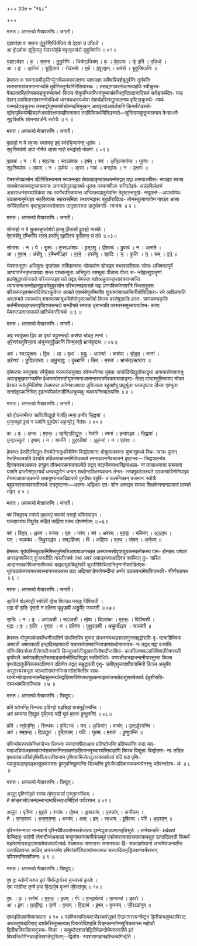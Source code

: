 +++
title = "१६८"

+++


मरुतः। अगस्त्यो मैत्रावरुणिः। जगती।

य॒ज्ञाय॑ज्ञा वः सम॒ना तु॑तु॒र्वणि॒र्धियं॑धियं वो देव॒या उ॑ दधिध्वे ।  
आ वो॒ऽर्वाचः॑ सुवि॒ताय॒ रोद॑स्योर्म॒हे व॑वृत्या॒मव॑से सुवृ॒क्तिभिः॑ ॥ ०१॥

य॒ज्ञाऽय॑ज्ञा । वः॒ । स॒म॒ना । तु॒तु॒र्वणिः॑ । धिय॑म्ऽधियम् । वः॒ । दे॒व॒ऽयाः । ऊं॒ इति॑ । द॒धि॒ध्वे॒ ।  
आ । वः॒ । अ॒र्वाचः॑ । सु॒वि॒ताय॑ । रोद॑स्योः । म॒हे । व॒वृ॒त्या॒म् । अव॑से । सु॒वृ॒क्तिऽभिः॑ ॥

हेमरुतः वः समनासमीकृतिर्न्यूनाधिकाभावलक्षणा यज्ञायज्ञा सर्वेष्वपियज्ञेषुतुर्वणिः तूर्णवनिः त्वरमाणासंजभमानाभवति तुर्वणिस्तूर्णवनिरितियास्कः । तत्तद्यागावसरेआगत्यहविः स्वीक्रुत्य- वैकल्यपरिहारेणसमङ्कुरुथेत्यर्थः किञ्च वोयूयन्धियन्धियंयुष्मत्संबन्धिवृष्टिप्रदानादिरूपं सर्वङ्कर्मदेव- याउ देवान् प्रापयितारएवसन्तोदधिध्वे धारयथधारयध्वेवा देवार्थंहविराद्युत्पादनाय वृष्टिङ्कुरुथे- त्यर्थः यस्मादेवङ्कुरुथ तस्माद्वोयुष्मानर्वाचोस्मदभिमुखान् आववृत्यांआवर्तयामि किमर्थंरोदस्यो- र्द्यावापृथिव्योर्महेमहतेअवसेरक्षणायप्रीणनायवा तदपिकिमर्थमितिउच्यते—सुवितायसुष्ठुव्यापनाय कैःसाधनैः सुवृक्तिभिः शोभनावर्जनैः स्तोत्रैः ॥ १ ॥

मरुतः। अगस्त्यो मैत्रावरुणिः। जगती।

व॒व्रासो॒ न ये स्व॒जाः स्वत॑वस॒ इषं॒ स्व॑रभि॒जाय॑न्त॒ धूत॑यः ।  
स॒ह॒स्रिया॑सो अ॒पां नोर्मय॑ आ॒सा गावो॒ वन्द्या॑सो॒ नोक्षणः॑ ॥ ०२॥

व॒व्रासः॑ । न । ये । स्व॒ऽजाः । स्वऽत॑वसः । इष॑म् । स्वः॑ । अ॒भि॒ऽजाय॑न्त । धूत॑यः ।  
स॒ह॒स्रिया॑सः । अ॒पाम् । न । ऊ॒र्मयः॑ । आ॒सा । गावः॑ । वन्द्या॑सः । न । उ॒क्षणः॑ ॥

येमरुतोवव्रासोन वव्रिरितिरूपनाम रूपवन्तइव तेयथाप्रकृष्टालक्ष्यन्तेतद्वत् यद्वा अरूपाअपिस- रूपाइव स्वजाः स्वयमेवस्वस्माद्वाजायमानाः अनन्यहेतुकाइत्यर्थः धूतयः कम्पनशीलाः सन्तितेइषं- अन्नंहविर्लक्षणं अन्नसाधनंसस्यादिकंवा स्वः स्वर्गंचाभिजायन्त अभिलक्ष्यप्रादुर्भवन्ति तेदृष्टान्तमुखे- नश्रूयन्ते—अपान्नोर्मयः उदकानामूर्मयइव सहस्रियासः सहस्रसंमिताः तथावन्द्यासः बहुक्षीरादिप्रद- त्वेनस्तुत्यागावोन गावइव आसा समीपेएवौक्षणः वृष्ट्युदकस्यसेक्तारः तादृशामरुतः प्रादुर्भवन्ती- त्यन्वयः ॥ २ ॥

मरुतः। अगस्त्यो मैत्रावरुणिः। जगती।

सोमा॑सो॒ न ये सु॒तास्तृ॒प्तांश॑वो हृ॒त्सु पी॒तासो॑ दु॒वसो॒ नास॑ते ।  
ऐषा॒मंसे॑षु र॒म्भिणी॑व रारभे॒ हस्ते॑षु खा॒दिश्च॑ कृ॒तिश्च॒ सं द॑धे ॥ ०३॥

सोमा॑सः । न । ये । सु॒ताः । तृ॒प्तऽअं॑शवः । हृ॒त्ऽसु । पी॒तासः॑ । दु॒वसः॑ । न । आस॑ते ।  
आ । ए॒षा॒म् । अंसे॑षु । र॒म्भिणी॑ऽइव । र॒र॒भे॒ । हस्ते॑षु । खा॒दिः । च॒ । कृ॒तिः । च॒ । सम् । द॒धे॒ ॥

येमरुतःसुताः अभिषुताः तृप्तांशवः तर्पितावयवाः सोमासोन सोमाइव यथावल्लीरूपाः सोमाः अभिषवात्पूर्वं आप्यायनेनतृप्तावयवाः सन्तः पश्चात्सुताः अभिषुताः रसभूताः पीतासः पीताः स- न्तोहृत्सुपातॄणां हृदयेषुदुवसोनासते परिचरन्तइवासते तद्वत् येमरुतः यज्ञेआहूतास्तृप्तावयवाभवन्ति ध्यायमानाःसन्तोहृत्सुहृदयेषुदुवसोन परिचरन्तइवासते यद्वा प्राणादिरूपेणशरीरे स्थितादुवसः परिचरन्तइवगमनादिचेष्टाःकुर्वन्तः आसते एषामंसेषुरम्भिणीव युवतमांसावलम्बिनीयोषिदिवारा- रभे आश्लिष्यति अवलम्बते सामर्थ्यात् शक्त्याख्यायुधविशेषोभुजलक्ष्मीर्वा किञ्च हस्तेषुखादिः हस्त- त्राणकश्चकृतिः कर्तनीचखड्गलतावृष्टिश्चसन्दधे सन्धीयते सम्यक् धृताभवति परस्परसमुच्चयार्थाश्च- काराः येमरुतउक्तरूपास्तेआविर्भवन्तीत्यर्थः ॥ ३ ॥

मरुतः। अगस्त्यो मैत्रावरुणिः। जगती।

अव॒ स्वयु॑क्ता दि॒व आ वृथा॑ ययु॒रम॑र्त्याः॒ कश॑या चोदत॒ त्मना॑ ।  
अ॒रे॒णव॑स्तुविजा॒ता अ॑चुच्यवुर्दृ॒ळ्हानि॑ चिन्म॒रुतो॒ भ्राज॑दृष्टयः ॥ ०४॥

अव॑ । स्वऽयु॑क्ताः । दि॒वः । आ । वृथा॑ । य॒युः॒ । अम॑र्त्याः । कश॑या । चो॒द॒त॒ । त्मना॑ ।  
अ॒रे॒णवः॑ । तु॒वि॒ऽजा॒ताः । अ॒चु॒च्य॒वुः॒ । दृ॒ळ्हानि॑ । चि॒त् । म॒रुतः॑ । भ्राज॑त्ऽऋष्टयः ॥

एतेमरुतः स्वयुक्ताः स्वैर्युक्ताः परस्परंसंयुक्ताः स्वेनधनेनवा युक्ताः सन्तोदिवोद्युलोकाद्वृथा अनायासेनावाययुः अवाङ्मुखमागच्छन्ति हेअमर्त्यामरुतोयूयन्त्मनाआत्मनास्वयमेवकशयावाङ्गा- मैतत् वाचास्तुतिरूपया चोदत प्रेरयत स्तोतुमितिशेषः तेचमरुतः अरेणवःअपापाः तुविजाताः बहुयज्ञेषु प्रादुर्भूताः भ्राजदृष्टयः दीप्ताः एवंभूताः सन्तोदृह्ळानिचित् दृढान्यपिपर्वतादीनिअचुच्यवुः च्यावयन्तिचालयन्ति ॥ ४ ॥

मरुतः। अगस्त्यो मैत्रावरुणिः। जगती।

को वो॒ऽन्तर्म॑रुत ऋष्टिविद्युतो॒ रेज॑ति॒ त्मना॒ हन्वे॑व जि॒ह्वया॑ ।  
ध॒न्व॒च्युत॑ इ॒षां न याम॑नि पुरु॒प्रैषा॑ अह॒न्यो॒३॒॑ नैत॑शः ॥ ०५॥

कः । वः॒ । अ॒न्तः । म॒रु॒तः॒ । ऋ॒ष्टि॒ऽवि॒द्यु॒तः॒ । रेज॑ति । त्मना॑ । हन्वा॑ऽइव । जि॒ह्वया॑ ।  
ध॒न्व॒ऽच्युतः॑ । इ॒षाम् । न । याम॑नि । पु॒रु॒ऽप्रैषाः॑ । अ॒ह॒न्यः॑ । न । एत॑शः ॥

हेमरुतः हेरुष्टिविद्युतः मेघभेदेनायुधविशेषेण विद्योतमानाः वोयुष्माकमन्तः युष्मासुमध्ये स्थि- त्वाकः पुमान् रेजतिचालयति प्रेरयति तर्हिकथंचालनमितिउच्यते त्मनाआत्मनैवचालने दृष्टान्तः— जिह्वयाहन्वेव द्विवचनस्यआकारः हनूइव तौयथारसनयाचाल्येते तद्वत् यद्यप्येवन्तथापिइषांअन्ना- नां तत्साधनानां सस्यानां यामनि प्राप्तौसमृद्भ्यर्थं धन्वच्युतोन धन्वन् शब्दोन्तरिक्षस्यवचनः तेनत- त्स्थमुदकंलक्ष्यते उदकस्राविणोमेघाइव तेयथाआकाङ्क्ष्यन्ते तथायुष्मानन्नादिप्राप्तये पुरुप्रैषाः बहुवि- धं फलमिच्छन् यजमानः स्तोत्रैः बहुप्रकारमाकारयतीत्यर्थः तत्रदृष्टान्तः—अहन्यः अह्निभवः एत- शोन अश्वइव सयथा शिक्षकेणनानाप्रकारं प्राप्यते तद्वत् ॥ ५ ॥

मरुतः। अगस्त्यो मैत्रावरुणिः। जगती।

क्व॑ स्विद॒स्य रज॑सो म॒हस्परं॒ क्वाव॑रं मरुतो॒ यस्मि॑न्नाय॒य ।  
यच्च्या॒वय॑थ विथु॒रेव॒ संहि॑तं॒ व्यद्रि॑णा पतथ त्वे॒षम॑र्ण॒वम् ॥ ०६॥

क्व॑ । स्वि॒त् । अ॒स्य । रज॑सः । म॒हः । पर॑म् । क्व॑ । अव॑रम् । म॒रु॒तः॒ । यस्मि॑न् । आ॒ऽय॒य ।  
यत् । च्य॒वय॑थ । वि॒थु॒राऽइ॑व । सम्ऽहि॑तम् । वि । अद्रि॑णा । प॒त॒थ॒ । त्वे॒षम् । अ॒र्ण॒वम् ॥

हेमरुतः यूयंयस्मिन्नुदकनिमित्तभूतेसतिआययाअगच्छत अस्यरजसोवृष्ट्युदकस्यलोकस्य वाम- होमहतः परंपारं अन्तङ्क्वस्वित् कुत्रास्तीति नास्तीत्यर्थः तथा अवरं अवाङ्मागाआदिश्च क्वस्वित् कु- त्रास्ति आद्यन्तन्नकोपिजानातीत्यर्थः यद्यदायूयंविथुरेववि थुराणिशिथिलानितृणानीवसंहितंएक- भूतंउदकंच्यावयथस्वस्थानाच्चालयथ तदा अद्रिणावज्रेणत्वेषन्दीप्तं अर्णवं उदकवन्तंमेघंविपतथवि- शीर्णंपातयथ ॥ ६ ॥

मरुतः। अगस्त्यो मैत्रावरुणिः। जगती।

सा॒तिर्न वोऽम॑वती॒ स्व॑र्वती त्वे॒षा विपा॑का मरुतः॒ पिपि॑ष्वती ।  
भ॒द्रा वो॑ रा॒तिः पृ॑ण॒तो न दक्षि॑णा पृथु॒ज्रयी॑ असु॒र्ये॑व॒ जञ्ज॑ती ॥ ०७॥

सा॒तिः । न । वः॒ । अम॑ऽवती । स्वः॑ऽवती । त्वे॒षा । विऽपा॑का । म॒रु॒तः॒ । पिपि॑ष्वती ।  
भ॒द्रा । वः॒ । रा॒तिः । पृ॒ण॒तः । न । दक्षि॑णा । पृ॒थु॒ऽज्रयी॑ । असु॒र्या॑ऽइव । जञ्ज॑ती ॥

हेमरुतः वोयुष्माकंसबन्धिनीसातिर्न संभक्तिरिव युष्मत् संभजनंयथाप्रशस्तगुणन्तद्वद्वोरातिः वृ- ष्ट्यादिविषया अमवती अमात्यवती इन्द्रादिसहायवती यथाराजेवामवानित्यत्रामशब्दोमात्यवच- नः तद्वत् यद्वा वःसातिः संविभक्तिर्नामवतीरोगव्तीनभवति किन्तुस्वर्वतीसुखवतीत्वेषादीप्ताविपा- कापरिपक्वफलापिपिष्वतीपेषणवती कृषीवलैः कर्षणवतीवृष्टौसत्याङ्कर्षन्तीतिप्रसिद्धम् स्वविरोधिपे- षणवतीवाभद्राभन्दनीयास्तुत्या किञ्च पृणतोदातुर्धनिकस्यदक्षिणान दक्षिणेव तद्वत् सम्रुद्धकरी पृथु- ज्रयीपृथुजवाशीघ्रगामिनी किञ्च असुर्येव असुरस्यस्वभूता जञ्चतीसर्वानभिभवन्तीशक्तिरिव साय- थान्येभ्योपहृत्यान्यस्मैदातुंसमर्थातद्वदियमपिमेघस्थमुदकमपहृत्यजगतोदातुंशक्तेत्यर्थः ईदृशीराति- रस्मभ्यमस्त्वितिभावः ॥ ७ ॥

मरुतः। अगस्त्यो मैत्रावरुणिः। त्रिष्टुप्।

प्रति॑ ष्टोभन्ति॒ सिन्ध॑वः प॒विभ्यो॒ यद॒भ्रियां॒ वाच॑मुदी॒रय॑न्ति ।  
अव॑ स्मयन्त वि॒द्युतः॑ पृथि॒व्यां यदी॑ घृ॒तं म॒रुतः॑ प्रुष्णु॒वन्ति॑ ॥ ०८॥

प्रति॑ । स्तो॒भ॒न्ति॒ । सिन्ध॑वः । प॒विऽभ्यः॑ । यत् । अ॒भ्रिया॑म् । वाच॑म् । उ॒त्ऽई॒रय॑न्ति ।  
अव॑ । स्म॒य॒न्त॒ । वि॒ऽद्युतः॑ । पृ॒थि॒व्याम् । यदि॑ । घृ॒तम् । म॒रुतः॑ । प्रु॒ष्णु॒वन्ति॑ ॥

पविभ्योमरुत्संबन्धिवज्रेभ्यः सिन्धवः स्यन्दनशीलाआपः प्रतिष्टोभन्ति प्रतिचलन्ति कदा यत्- यदाअभ्रियांअभ्रभवांवाचंशब्दंस्तनितलक्षणंउदीरयन्त्युच्चारयन्तिवज्राणि किञ्च विद्युताः विद्योतमा- नाः तडितः पृथव्यांअन्तरिक्षेपृथिवीत्यन्तरिक्षनाम पृथिव्यामित्येतदुत्तरत्रवायोज्यं यदि यदा पृथि- व्यांभूम्याङ्घृतङ्क्षरदुदकंमरुतः प्रुष्णुवन्तिप्रुष्णन्ति सिञ्चन्ति प्रुषेःक्रैयादिकस्यव्यत्ययेनश्नुः यदैवन्तदेत्य- र्थः ॥ ८ ॥

मरुतः। अगस्त्यो मैत्रावरुणिः। त्रिष्टुप्।

असू॑त॒ पृश्नि॑र्मह॒ते रणा॑य त्वे॒षम॒यासां॑ म॒रुता॒मनी॑कम् ।  
ते स॑प्स॒रासो॑ऽजनय॒न्ताभ्व॒मादित्स्व॒धामि॑षि॒रां पर्य॑पश्यन् ॥ ०९॥

असू॑त । पृश्निः॑ । म॒ह॒ते । रणा॑य । त्वे॒षम् । अ॒यासा॑म् । म॒रुता॑म् । अनी॑कम् ।  
ते । स॒प्स॒रासः॑ । अ॒ज॒न॒य॒न्त॒ । अभ्व॑म् । आत् । इत् । स्व॒धाम् । इ॒षि॒राम् । परि॑ । अ॒प॒श्य॒न् ॥

पृश्निर्मरुन्माता नानावर्णा पृश्नियैवैपयसोमरुतोजाताः पृश्नेःपुत्राउपमासइतिश्रुतेः । तामेवान्तरि- क्षदेवतां केचिदाहुः सादेवी त्वेषन्दीप्तंअयासां गन्तॄणांमरुतामनीकंसमूहं एकोनपञ्चाशत्सख्याकमसूत उत्पादितवती किमर्थं महतेरणायसङ्ग्रामायमेघजयायेत्यर्थः तेचमरुतः सप्सरासः समानरूपाः हिं- सकावामेघानां अभ्वंमेघंजनयन्ति उत्पादितवन्तः आदित् अनन्तरमेव इषिरांसर्वैरिष्टव्यांस्वधामन्नं सस्यादिसमृद्धिलक्षणंपर्यपश्यन् परिपश्यन्तिसर्वेजनाः ॥ ९ ॥

मरुतः। अगस्त्यो मैत्रावरुणिः। त्रिष्टुप्।

ए॒ष वः॒ स्तोमो॑ मरुत इ॒यं गीर्मा॑न्दा॒र्यस्य॑ मा॒न्यस्य॑ का॒रोः ।  
एषा या॑सीष्ट त॒न्वे॑ व॒यां वि॒द्यामे॒षं वृ॒जनं॑ जी॒रदा॑नुम् ॥ १०॥

ए॒षः । वः॒ । स्तोमः॑ । म॒रु॒तः॒ । इ॒यम् । गीः । मा॒न्दा॒र्यस्य॑ । मा॒न्यस्य॑ । का॒रोः ।  
आ । इ॒षा । या॒सी॒ष्ट॒ । त॒न्वे॑ । व॒याम् । वि॒द्याम॑ । इ॒षम् । वृ॒जन॑म् । जी॒रऽदा॑नुम् ॥

एषवइतिदशमीव्याख्याता ॥ १० ॥ महश्चित्त्वमित्यष्टर्चंपञ्चमंसूक्तं ऎन्द्रमागस्त्यन्त्रैष्टुभं द्वितीयाचतुष्पदाविराट् अथचतुष्पदाविराट् दशकैरित्युक्तत्वात् विराजोदिशइति पिङ्गलनागेनसूत्रितत्वाच्च महोष्टौ द्वितीयाविराळित्यनुक्रम- णिका । समूह्ळेदशरात्रेद्वितीयेछन्दोमेमरुत्वतीये इदं विश्वजितोग्निन्नरइतिखण्डेसूत्रितम्—द्वितीय- स्यशंसामहांमहश्चित्त्वमिन्द्रेति ।